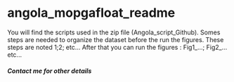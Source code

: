 # angola_mopgafloat_readme
You will find the scripts used in the zip file (Angola_script_Github).
Somes steps are needed to organize the dataset before the run the figures.
These steps are noted 1;2; etc... 
After that you can run the figures : Fig1_...; Fig2_... etc...

##### Contact me for other details



